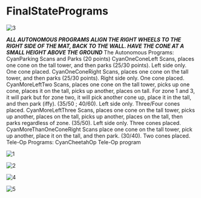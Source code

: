 # FinalStatePrograms
![3](https://user-images.githubusercontent.com/91763642/217996294-2f6ece29-6864-4768-a0d4-13bee6751499.png)


***ALL AUTONOMOUS PROGRAMS ALIGN THE RIGHT WHEELS TO THE RIGHT SIDE OF THE MAT, BACK TO THE WALL. HAVE THE CONE AT A SMALL HEIGHT ABOVE THE GROUND***
The Autonomous Programs:
CyanParking
Scans and Parks (20 points)
CyanOneConeLeft
Scans, places one cone on the tall tower, and then parks (25/30 points). Left side only. One cone placed.
CyanOneConeRight
Scans, places one cone on the tall tower, and then parks (25/30 points). Right side only. One cone placed.
CyanMoreLeftTwo
Scans, places one cone on the tall tower, picks up one cone, places it on the tall, picks up another, places on tall. For zone 1 and 3, it will park but for zone two, it will pick another cone up, place it in the tall, and then park (iffy). (35/50 ; 40/60). Left side only. Three/Four cones placed.
CyanMoreLeftThree
Scans, places one cone on the tall tower, picks up another, places on the tall, picks up another, places on the tall, then parks regardless of zone. (35/50). Left side only. Three cones placed.
CyanMoreThanOneConeRight
Scans place one cone on the tall tower, pick up another, place it on the tall, and then park. (30/40). Two cones placed.
Tele-Op Programs:
CyanCheetahOp
Tele-Op program


![1](https://user-images.githubusercontent.com/91763642/217996202-bae82957-92b9-46c3-9c75-ac4bccda66e9.png)

![2](https://user-images.githubusercontent.com/91763642/217996242-b75c6da0-cd87-46d4-a464-9d72d3bd6fca.png)

![4](https://user-images.githubusercontent.com/91763642/217996430-bc6d0d67-ce6c-4fdf-b28a-6932ddf7c867.png)

![5](https://user-images.githubusercontent.com/91763642/217996562-45c909d5-8f7d-4831-a65c-fcc7c86ec986.png)

